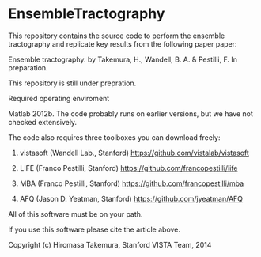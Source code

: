 EnsembleTractography
====================
This repository contains the source code to perform the ensemble tractography and replicate key results from the following paper paper:

Ensemble tractography. by Takemura, H., Wandell, B. A. & Pestilli, F. In preparation.

This repository is still under prepration.

Required operating enviroment

Matlab 2012b. The code probably runs on earlier versions, but we have not checked extensively.

The code also requires three toolboxes you can download freely:

1) vistasoft (Wandell Lab., Stanford) https://github.com/vistalab/vistasoft

2) LIFE (Franco Pestilli, Stanford) https://github.com/francopestilli/life

3) MBA (Franco Pestilli, Stanford) https://github.com/francopestilli/mba

4) AFQ (Jason D. Yeatman, Stanford) https://github.com/jyeatman/AFQ

All of this software must be on your path.

If you use this software please cite the article above.

Copyright (c) Hiromasa Takemura, Stanford VISTA Team, 2014

